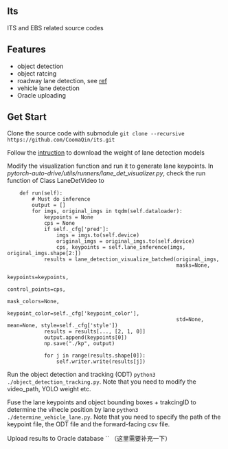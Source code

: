 ## Its
ITS and EBS related source codes

## Features
- object detection
- object ratcing
- roadway lane detection, see [ref](https://github.com/voldemortX/pytorch-auto-drive.git)
- vehicle lane detection
- Oracle uploading

## Get Start
Clone the source code with submodule
`git clone --recursive https://github.com/CoomaQin/its.git`

Follow the [intruction](https://github.com/voldemortX/pytorch-auto-drive.git) to download the weight of lane detection models 

Modify the visualization function and run it to generate lane keypoints. In *pytorch-auto-drive/utils/runners/lane_det_visualizer.py*, check the run function of Class LaneDetVideo to 
```
    def run(self):
        # Must do inference
        output = []
        for imgs, original_imgs in tqdm(self.dataloader):
            keypoints = None
            cps = None
            if self._cfg['pred']:
                imgs = imgs.to(self.device)
                original_imgs = original_imgs.to(self.device)
                cps, keypoints = self.lane_inference(imgs, original_imgs.shape[2:])
            results = lane_detection_visualize_batched(original_imgs,
                                                       masks=None,
                                                       keypoints=keypoints,
                                                       control_points=cps,
                                                       mask_colors=None,
                                                       keypoint_color=self._cfg['keypoint_color'],
                                                       std=None, mean=None, style=self._cfg['style'])
            results = results[..., [2, 1, 0]]
            output.append(keypoints[0])
            np.save("./kp", output)

            for j in range(results.shape[0]):
                self.writer.write(results[j])
```

Run the object detection and tracking (ODT) `python3 ./object_detection_tracking.py`. Note that you need to modify the video_path, YOLO weight etc.

Fuse the lane keypoints and object bounding boxes + trakcingID to determine the vihecle position by lane `python3 ./determine_vehicle_lane.py`. Note that you need to specify the path of the keypoint file, the ODT file and the forward-facing csv file. 

Upload results to Oracle database `` （这里需要补充一下）